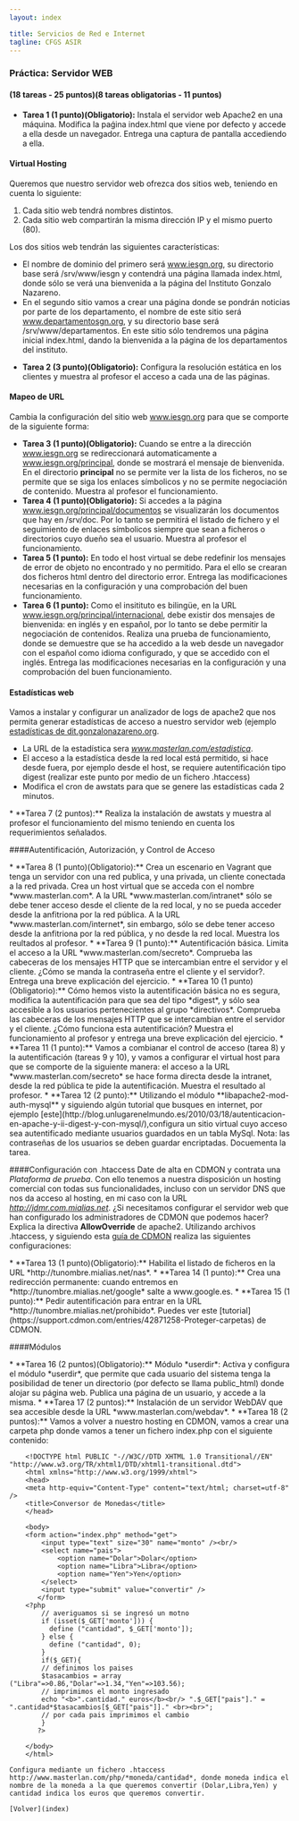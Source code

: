 ```yaml
---
layout: index

title: Servicios de Red e Internet
tagline: CFGS ASIR
---
```


### Práctica: Servidor WEB

#### (18 tareas - 25 puntos)(8 tareas obligatorias - 11 puntos)

<div class='ejercicios' markdown='1'>

* **Tarea 1 (1 punto)(Obligatorio):** Instala el servidor web Apache2 en una máquina. Modifica la paǵina index.html que viene por defecto y accede a ella desde un navegador. Entrega una captura de pantalla accediendo a ella.

</div>

#### Virtual Hosting

Queremos que nuestro servidor web ofrezca dos sitios web, teniendo en cuenta lo siguiente:

1. Cada sitio web tendrá nombres distintos.
2. Cada sitio web compartirán la misma dirección IP y el mismo puerto (80).

Los dos sitios web tendrán las siguientes características:

* El nombre de dominio del primero será www.iesgn.org, su directorio base será /srv/www/iesgn y contendrá una página llamada index.html, donde sólo se verá una bienvenida a la página del Instituto Gonzalo Nazareno.
* En el segundo sitio vamos a crear una página donde se pondrán noticias por parte de los departamento, el nombre de este sitio será www.departamentosgn.org, y su directorio base será /srv/www/departamentos. En este sitio sólo tendremos una página inicial index.html, dando la bienvenida a la página de los departamentos del instituto.

<div class='ejercicios' markdown='1'>

* **Tarea 2 (3 punto)(Obligatorio):** Configura la resolución estática en los clientes y muestra al profesor el acceso a cada una de las páginas.

</div>

#### Mapeo de URL

Cambia la configuración del sitio web www.iesgn.org para que se comporte de la siguiente forma:

<div class='ejercicios' markdown='1'>


* **Tarea 3 (1 punto)(Obligatorio):** Cuando se entre a la dirección www.iesgn.org se redireccionará automaticamente a www.iesgn.org/principal, donde se mostrará el mensaje de bienvenida. En el directorio **principal** no se permite ver la lista de los ficheros, no se permite que se siga los enlaces símbolicos y no se permite negociación de contenido. Muestra al profesor el funcionamiento.
* **Tarea 4 (1 punto)(Obligatorio):** Si accedes a la página www.iesgn.org/principal/documentos se visualizarán los documentos que hay en /srv/doc. Por lo tanto se permitirá el listado de fichero y el seguimiento de enlaces símbolicos siempre que sean a ficheros o directorios cuyo dueño sea el usuario. Muestra al profesor el funcionamiento.
* **Tarea 5 (1 punto):** En todo el host virtual se debe redefinir los mensajes de error de objeto no encontrado y no permitido. Para el ello se crearan dos ficheros html dentro del directorio error. Entrega las modificaciones necesarias en la configuración y una comprobación del buen funcionamiento.
* **Tarea 6 (1 punto):** Como el insitituto es bilingüe, en la URL www.iesgn.org/principal/internacional, debe existir dos mensajes de bienvenida: en inglés y en español, por lo tanto se debe permitir la negociación de contenidos. Realiza una prueba de funcionamiento, donde se demuestre que se ha accedido a la web desde un navegador con el español como idioma configurado, y que se accedido con el inglés. Entrega las modificaciones necesarias en la configuración y una comprobación del buen funcionamiento.
</div>

#### Estadísticas web

Vamos a instalar y configurar un analizador de logs de apache2 que nos permita generar estadísticas de acceso a nuestro servidor web (ejemplo [estadísticas de dit.gonzalonazareno.org](http://dit.gonzalonazareno.org/cgi-bin/awstats.pl).

* La URL de la estadística sera *www.masterlan.com/estadistica*.
* El acceso a la estadística desde la red local está permitido, si hace desde fuera, por ejemplo desde el host, se requiere autentificación tipo digest (realizar este punto por medio de un fichero .htaccess)
* Modifica el cron de awstats para que se genere las estadísticas cada 2 minutos.

<div class='ejercicios' markdown='1'>
* **Tarea 7 (2 puntos):** Realiza la instalación de awstats y muestra al profesor el funcionamiento del mismo teniendo en cuenta los requerimientos señalados.
</div>

####Autentificación, Autorización, y Control de Acceso

<div class='ejercicios' markdown='1'>
* **Tarea 8 (1 punto)(Obligatorio):** Crea un escenario en Vagrant que tenga un servidor con una red publica, y una privada, un cliente conectada a la red privada. Crea un host virtual que se acceda con el nombre *www.masterlan.com*. A la URL *www.masterlan.com/intranet* sólo se debe tener acceso desde el cliente de la red local, y no se pueda acceder desde la anfitriona por la red pública. A la URL *www.masterlan.com/internet*, sin embargo, sólo se debe tener acceso desde la anfitriona por la red pública, y no desde la red local. Muestra los reultados al profesor.
* **Tarea 9 (1 punto):** Autentificación básica. Limita el acceso a la URL *www.masterlan.com/secreto*. Comprueba las cabeceras de los mensajes HTTP que se intercambian entre el servidor y el cliente. ¿Cómo se manda la contraseña entre el cliente y el servidor?. Entrega una breve explicación del ejercicio.
* **Tarea 10 (1 punto)(Obligatorio):** Cómo hemos visto la autentificación básica no es segura, modifica la autentificación para que sea del tipo *digest*, y sólo sea accesible a los usuarios pertenecientes al grupo *directivos*. Comprueba las cabeceras de los mensajes HTTP que se intercambian entre el servidor y el cliente. ¿Cómo funciona esta autentificación? Muestra el funcionamiento al profesor y entrega una breve explicación del ejercicio.
* **Tarea 11 (1 punto):** Vamos a combianar el control de acceso (tarea 8) y la autentificación (tareas 9 y 10), y vamos a configurar el virtual host para que se comporte de la siguiente manera: el acceso a la URL *www.masterlan.com/secreto* se hace forma directa desde la intranet, desde la red pública te pide la autentificación. Muestra el resultado al profesor.
* **Tarea 12 (2 punto):** Utilizando el módulo **libapache2-mod-auth-mysql** y siguiendo algún tutorial que busques en internet, por ejemplo [este](http://blog.unlugarenelmundo.es/2010/03/18/autenticacion-en-apache-y-ii-digest-y-con-mysql/),configura un sitio virtual cuyo acceso sea autentificado mediante usuarios guardados en un tabla MySql. Nota: las contraseñas de los usuarios se deben guardar encriptadas. Docuementa la tarea.

</div>

####Configuración con .htaccess
Date de alta en CDMON y contrata una *Plataforma de prueba*. Con ello tenemos a nuestra disposición un hosting comercial con todas sus funcionalidades, incluso con un servidor DNS que nos da acceso al hosting, en mi caso con la URL *http://jdmr.com.mialias.net*. ¿Si necesitamos configurar el servidor web que han configurado los administradores de CDMON que podemos hacer? Explica la directiva **AllowOverride** de apache2. Utilizando archivos .htaccess, y siguiendo esta [guía de CDMON](https://support.cdmon.com/entries/24118027-Informaci%C3%B3n-y-usos-del-fichero-htaccess) realiza las siguientes configuraciones:

<div class='ejercicios' markdown='1'>
* **Tarea 13 (1 punto)(Obligatorio):** Habilita el listado de ficheros en la URL  *http://tunombre.mialias.net/nas*.
* **Tarea 14 (1 punto):** Crea una redirección permanente: cuando entremos en *http://tunombre.mialias.net/google* salte a www.google.es.
* **Tarea 15 (1 punto):** Pedir autentificación para entrar en la URL *http://tunombre.mialias.net/prohibido*. Puedes ver este [tutorial](https://support.cdmon.com/entries/42871258-Proteger-carpetas) de CDMON.

</div>

####Módulos

<div class='ejercicios' markdown='1'>
* **Tarea 16 (2 puntos)(Obligatorio):** Módulo *userdir*: Activa y configura el módulo *userdir*, que permite que cada usuario del sistema tenga la posibilidad de tener un directorio (por defecto se llama public_html) donde alojar su página web. Publica una página de un usuario, y accede a la misma.
* **Tarea 17 (2 puntos):** Instalación de un servidor WebDAV que sea accesible desde la URL *www.masterlan.com/webdav*.
* **Tarea 18 (2 puntos):** Vamos a volver a nuestro hosting en CDMON, vamos a crear una carpeta php donde vamos a tener un fichero index.php con el siguiente contenido:

		<!DOCTYPE html PUBLIC "-//W3C//DTD XHTML 1.0 Transitional//EN" "http://www.w3.org/TR/xhtml1/DTD/xhtml1-transitional.dtd">
		<html xmlns="http://www.w3.org/1999/xhtml">
		<head>
		<meta http-equiv="Content-Type" content="text/html; charset=utf-8" />
		<title>Conversor de Monedas</title>
		</head>		

		<body>
		<form action="index.php" method="get">
		   	<input type="text" size="30" name="monto" /><br/>
			<select name="pais">
				<option name="Dolar">Dolar</option>
				<option name="Libra">Libra</option>
				<option name="Yen">Yen</option>
			</select>
		    <input type="submit" value="convertir" />
		   </form>
		<?php        
			// averiguamos si se ingresó un motno
			if (isset($_GET['monto'])) {
			  define ("cantidad", $_GET['monto']);
			} else {
		 	  define ("cantidad", 0);
			}
			if($_GET){
			// definimos los paises
			$tasacambios = array ("Libra"=>0.86,"Dolar"=>1.34,"Yen"=>103.56);
			// imprimimos el monto ingresado
			echo "<b>".cantidad." euros</b><br/> ".$_GET["pais"]." = ".cantidad*$tasacambios[$_GET["pais"]]." <br><br>";                                                
			// por cada pais imprimimos el cambio
			}
		   ?> 
		   
		</body>
		</html>

	Configura mediante un fichero .htaccess http://www.masterlan.com/php/*moneda/cantidad*, donde moneda indica el nombre de la moneda a la que queremos convertir (Dolar,Libra,Yen) y cantidad indica los euros que queremos convertir.

	[Volver](index)